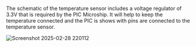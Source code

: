 The schematic of the temperature sensor includes a voltage regulator of 3.3V that is required by the PIC Microship. It will help to keep the temperature connected and the PIC is shows with pins are connected to the temperature sensor.

![Screenshot 2025-02-28 220112](https://github.com/user-attachments/assets/d1a43d0d-8063-4e8c-aece-62da98e14eef)
